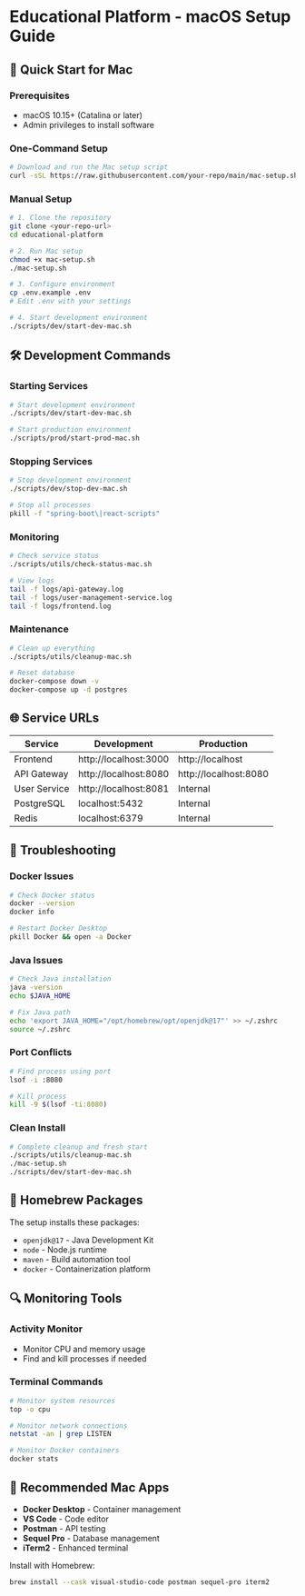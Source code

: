 # Educational Platform - macOS Setup Guide

## 🍎 Quick Start for Mac

### Prerequisites
- macOS 10.15+ (Catalina or later)
- Admin privileges to install software

### One-Command Setup
```bash
# Download and run the Mac setup script
curl -sSL https://raw.githubusercontent.com/your-repo/main/mac-setup.sh | zsh
```

### Manual Setup
```bash
# 1. Clone the repository
git clone <your-repo-url>
cd educational-platform

# 2. Run Mac setup
chmod +x mac-setup.sh
./mac-setup.sh

# 3. Configure environment
cp .env.example .env
# Edit .env with your settings

# 4. Start development environment
./scripts/dev/start-dev-mac.sh
```

## 🛠️ Development Commands

### Starting Services
```bash
# Start development environment
./scripts/dev/start-dev-mac.sh

# Start production environment
./scripts/prod/start-prod-mac.sh
```

### Stopping Services
```bash
# Stop development environment
./scripts/dev/stop-dev-mac.sh

# Stop all processes
pkill -f "spring-boot\|react-scripts"
```

### Monitoring
```bash
# Check service status
./scripts/utils/check-status-mac.sh

# View logs
tail -f logs/api-gateway.log
tail -f logs/user-management-service.log
tail -f logs/frontend.log
```

### Maintenance
```bash
# Clean up everything
./scripts/utils/cleanup-mac.sh

# Reset database
docker-compose down -v
docker-compose up -d postgres
```

## 🌐 Service URLs

| Service | Development | Production |
|---------|-------------|------------|
| Frontend | http://localhost:3000 | http://localhost |
| API Gateway | http://localhost:8080 | http://localhost:8080 |
| User Service | http://localhost:8081 | Internal |
| PostgreSQL | localhost:5432 | Internal |
| Redis | localhost:6379 | Internal |

## 🔧 Troubleshooting

### Docker Issues
```bash
# Check Docker status
docker --version
docker info

# Restart Docker Desktop
pkill Docker && open -a Docker
```

### Java Issues
```bash
# Check Java installation
java -version
echo $JAVA_HOME

# Fix Java path
echo 'export JAVA_HOME="/opt/homebrew/opt/openjdk@17"' >> ~/.zshrc
source ~/.zshrc
```

### Port Conflicts
```bash
# Find process using port
lsof -i :8080

# Kill process
kill -9 $(lsof -ti:8080)
```

### Clean Install
```bash
# Complete cleanup and fresh start
./scripts/utils/cleanup-mac.sh
./mac-setup.sh
./scripts/dev/start-dev-mac.sh
```

## 🍺 Homebrew Packages

The setup installs these packages:
- `openjdk@17` - Java Development Kit
- `node` - Node.js runtime
- `maven` - Build automation tool
- `docker` - Containerization platform

## 🔍 Monitoring Tools

### Activity Monitor
- Monitor CPU and memory usage
- Find and kill processes if needed

### Terminal Commands
```bash
# Monitor system resources
top -o cpu

# Monitor network connections
netstat -an | grep LISTEN

# Monitor Docker containers
docker stats
```

## 📱 Recommended Mac Apps

- **Docker Desktop** - Container management
- **VS Code** - Code editor
- **Postman** - API testing
- **Sequel Pro** - Database management
- **iTerm2** - Enhanced terminal

Install with Homebrew:
```bash
brew install --cask visual-studio-code postman sequel-pro iterm2
```
